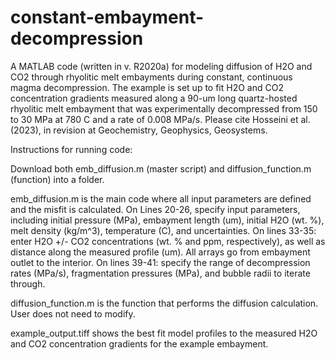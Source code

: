 # constant-embayment-decompression
A MATLAB code (written in v. R2020a) for modeling diffusion of H2O and CO2 through rhyolitic melt embayments during constant, continuous magma
decompression. The example is set up to fit H2O and CO2 concentration gradients measured along a 90-um long quartz-hosted rhyolitic melt embayment that was
experimentally decompressed from 150 to 30 MPa at 780 C and a rate of 0.008 MPa/s. Please cite Hosseini et al. (2023), in revision at Geochemistry,
Geophysics, Geosystems.

Instructions for running code:

Download both emb_diffusion.m (master script) and diffusion_function.m (function) into a folder.

emb_diffusion.m is the main code where all input parameters are defined and the misfit is calculated. On Lines 20-26, specify input parameters, including
initial pressure (MPa), embayment length (um), initial H2O (wt. %), melt density (kg/m^3), temperature (C), and uncertainties. On lines 33-35: enter H2O
+/- CO2 concentrations (wt. % and ppm, respectively), as well as distance along the measured profile (um). All arrays go from embayment outlet to the
interior. On lines 39-41: specify the range of decompression rates (MPa/s), fragmentation pressures (MPa), and bubble radii to iterate through.

diffusion_function.m is the function that performs the diffusion calculation. User does not need to modify.

example_output.tiff shows the best fit model profiles to the measured H2O and CO2 concentration gradients for the example embayment.
